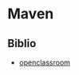 # Maven

## Biblio

- [openclassroom](https://openclassrooms.com/fr/courses/4503526-organisez-et-packagez-une-application-java-avec-apache-maven)
